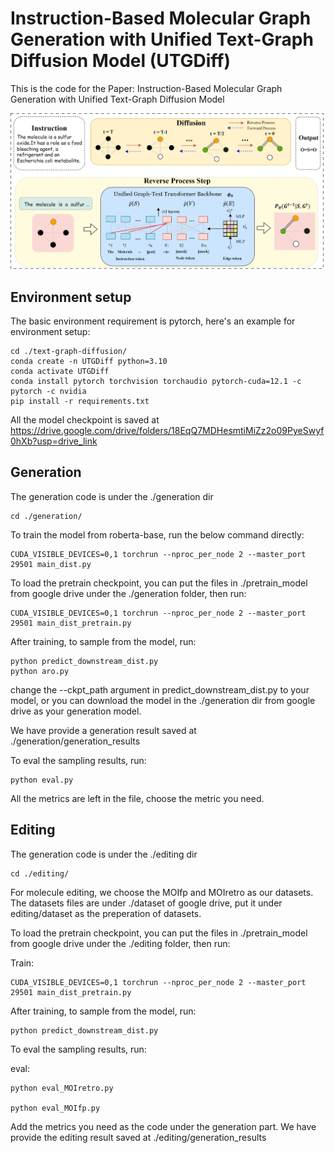 # Instruction-Based Molecular Graph Generation with Unified Text-Graph Diffusion Model (UTGDiff)

This is the code for the Paper: Instruction-Based Molecular Graph Generation with Unified Text-Graph Diffusion Model

![Overview of UTGDiff](./overview_final.png)

## Environment setup

The basic environment requirement is pytorch, here's an example for environment setup:

```
cd ./text-graph-diffusion/
conda create -n UTGDiff python=3.10
conda activate UTGDiff
conda install pytorch torchvision torchaudio pytorch-cuda=12.1 -c pytorch -c nvidia
pip install -r requirements.txt 
```

All the model checkpoint is saved at https://drive.google.com/drive/folders/18EqQ7MDHesmtiMiZz2o09PyeSwyf0hXb?usp=drive_link

## Generation

The generation code is under the ./generation dir

```
cd ./generation/
```

To train the model from roberta-base, run the below command directly:

```
CUDA_VISIBLE_DEVICES=0,1 torchrun --nproc_per_node 2 --master_port 29501 main_dist.py
```

To load the pretrain checkpoint, you can put the files in ./pretrain_model from google drive under the ./generation folder, then run:

```
CUDA_VISIBLE_DEVICES=0,1 torchrun --nproc_per_node 2 --master_port 29501 main_dist_pretrain.py
```

After training, to sample from the model, run:

```
python predict_downstream_dist.py
python aro.py
```

change the --ckpt_path argument in predict_downstream_dist.py to your model, or you can download the model in the ./generation dir from google drive as your generation model.

We have provide a generation result saved at ./generation/generation_results

To eval the sampling results, run:

```
python eval.py
```

All the metrics are left in the file, choose the metric you need.

## Editing

The generation code is under the ./editing dir

```
cd ./editing/
```

For molecule editing, we choose the MOIfp and MOIretro as our datasets. The datasets files are under ./dataset of google drive, put it under editing/dataset as the preperation of datasets.

To load the pretrain checkpoint, you can put the files in ./pretrain_model from google drive under the ./editing folder, then run:

Train:
```
CUDA_VISIBLE_DEVICES=0,1 torchrun --nproc_per_node 2 --master_port 29501 main_dist_pretrain.py
```
After training, to sample from the model, run:
```
python predict_downstream_dist.py
```
To eval the sampling results, run:

eval:

```
python eval_MOIretro.py

python eval_MOIfp.py
```

Add the metrics you need as the code under the generation part.  We have provide the editing result saved at ./editing/generation_results

